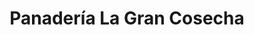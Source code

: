 ---
title: "Panadería La Gran Cosecha"
url: /san-cristobal/panaderia-la-gran-cosecha/
shop: panadería
---